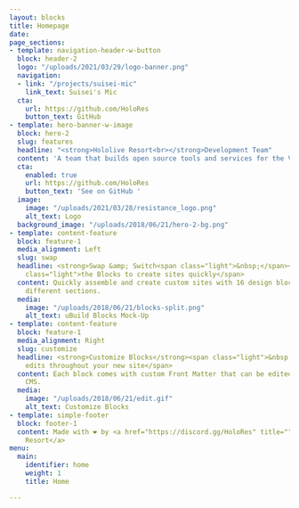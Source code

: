```yaml
---
layout: blocks
title: Homepage
date: 
page_sections:
- template: navigation-header-w-button
  block: header-2
  logo: "/uploads/2021/03/29/logo-banner.png"
  navigation:
  - link: "/projects/suisei-mic"
    link_text: Suisei's Mic
  cta:
    url: https://github.com/HoloRes
    button_text: GitHub
- template: hero-banner-w-image
  block: hero-2
  slug: features
  headline: "<strong>Hololive Resort<br></strong>Development Team"
  content: 'A team that builds open source tools and services for the VTuber community. '
  cta:
    enabled: true
    url: https://github.com/HoloRes
    button_text: 'See on GitHub '
  image:
    image: "/uploads/2021/03/28/resistance_logo.png"
    alt_text: Logo
  background_image: "/uploads/2018/06/21/hero-2-bg.png"
- template: content-feature
  block: feature-1
  media_alignment: Left
  slug: swap
  headline: <strong>Swap &amp; Switch<span class="light">&nbsp;</span></strong><span
    class="light">the Blocks to create sites quickly</span>
  content: Quickly assemble and create custom sites with 16 design blocks for seven
    different sections.
  media:
    image: "/uploads/2018/06/21/blocks-split.png"
    alt_text: uBuild Blocks Mock-Up
- template: content-feature
  block: feature-1
  media_alignment: Right
  slug: customize
  headline: <strong>Customize Blocks</strong><span class="light">&nbsp;to make quick
    edits throughout your new site</span>
  content: Each block comes with custom Front Matter that can be edited in Forestry
    CMS.
  media:
    image: "/uploads/2018/06/21/edit.gif"
    alt_text: Customize Blocks
- template: simple-footer
  block: footer-1
  content: Made with ❤︎ by <a href="https://discord.gg/HoloRes" title="">Hololive
    Resort</a>
menu:
  main:
    identifier: home
    weight: 1
    title: Home

---
```

